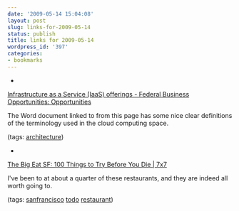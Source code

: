 ```yaml
---
date: '2009-05-14 15:04:08'
layout: post
slug: links-for-2009-05-14
status: publish
title: links for 2009-05-14
wordpress_id: '397'
categories:
- bookmarks
---
```


  *


[Infrastructure as a Service (IaaS) offerings - Federal Business Opportunities: Opportunities](https://www.fbo.gov/index?s=opportunity&mode=form&id=d208ac8b8687dd9c6921d2633603aedb&tab=core&_cview=0&cck=1&au=&ck=)


The Word document linked to from this page has some nice clear definitions of the terminology used in the cloud computing space.


(tags: [architecture](http://delicious.com/eob/architecture))


  *


[The Big Eat SF: 100 Things to Try Before You Die | 7x7](http://www.7x7.com/content/eat-drink/big-eat-sf-100-things-try-you-die)


I've been to at about a quarter of these restaurants, and they are indeed all worth going to.


(tags: [sanfrancisco](http://delicious.com/eob/sanfrancisco) [todo](http://delicious.com/eob/todo) [restaurant](http://delicious.com/eob/restaurant))




